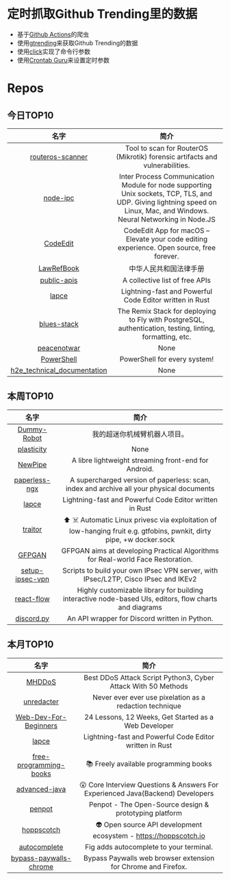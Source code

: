 # 定时抓取Github Trending里的数据
* 基于[Github Actions](https://docs.github.com/en/actions)的爬虫
* 使用[gtrending](https://github.com/hedythedev/gtrending)来获取Github Trending的数据
* 使用[click](https://github.com/pallets/click)实现了命令行参数
* 使用[Crontab Guru](https://crontab.guru/)来设置定时参数

# Repos
## 今日TOP10 
<!-- START OF DAILY_TOP10_REPOS -->
| 名字 | 简介 |
| :----: | :----: |
| [routeros-scanner](https://github.com/microsoft/routeros-scanner) | Tool to scan for RouterOS (Mikrotik) forensic artifacts and vulnerabilities. |
| [node-ipc](https://github.com/RIAEvangelist/node-ipc) | Inter Process Communication Module for node supporting Unix sockets, TCP, TLS, and UDP. Giving lightning speed on Linux, Mac, and Windows. Neural Networking in Node.JS |
| [CodeEdit](https://github.com/CodeEditApp/CodeEdit) | CodeEdit App for macOS – Elevate your code editing experience. Open source, free forever. |
| [LawRefBook](https://github.com/RanKKI/LawRefBook) | 中华人民共和国法律手册 |
| [public-apis](https://github.com/public-apis/public-apis) | A collective list of free APIs |
| [lapce](https://github.com/lapce/lapce) | Lightning-fast and Powerful Code Editor written in Rust |
| [blues-stack](https://github.com/remix-run/blues-stack) | The Remix Stack for deploying to Fly with PostgreSQL, authentication, testing, linting, formatting, etc. |
| [peacenotwar](https://github.com/RIAEvangelist/peacenotwar) | None |
| [PowerShell](https://github.com/PowerShell/PowerShell) | PowerShell for every system! |
| [h2e_technical_documentation](https://github.com/google/h2e_technical_documentation) | None |
<!-- END OF DAILY_TOP10_REPOS -->

## 本周TOP10
<!-- START OF WEEKLY_TOP10_REPOS -->
| 名字 | 简介 |
| :----: | :----: |
| [Dummy-Robot](https://github.com/peng-zhihui/Dummy-Robot) | 我的超迷你机械臂机器人项目。 |
| [plasticity](https://github.com/nkallen/plasticity) | None |
| [NewPipe](https://github.com/TeamNewPipe/NewPipe) | A libre lightweight streaming front-end for Android. |
| [paperless-ngx](https://github.com/paperless-ngx/paperless-ngx) | A supercharged version of paperless: scan, index and archive all your physical documents |
| [lapce](https://github.com/lapce/lapce) | Lightning-fast and Powerful Code Editor written in Rust |
| [traitor](https://github.com/liamg/traitor) | ⬆️ ☠️ Automatic Linux privesc via exploitation of low-hanging fruit e.g. gtfobins, pwnkit, dirty pipe, +w docker.sock |
| [GFPGAN](https://github.com/TencentARC/GFPGAN) | GFPGAN aims at developing Practical Algorithms for Real-world Face Restoration. |
| [setup-ipsec-vpn](https://github.com/hwdsl2/setup-ipsec-vpn) | Scripts to build your own IPsec VPN server, with IPsec/L2TP, Cisco IPsec and IKEv2 |
| [react-flow](https://github.com/wbkd/react-flow) | Highly customizable library for building interactive node-based UIs, editors, flow charts and diagrams |
| [discord.py](https://github.com/Rapptz/discord.py) | An API wrapper for Discord written in Python. |
<!-- END OF WEEKLY_TOP10_REPOS -->

## 本月TOP10
<!-- START OF MONTHLY_TOP10_REPOS -->
| 名字 | 简介 |
| :----: | :----: |
| [MHDDoS](https://github.com/MHProDev/MHDDoS) | Best DDoS Attack Script Python3, Cyber Attack With 50 Methods |
| [unredacter](https://github.com/BishopFox/unredacter) | Never ever ever use pixelation as a redaction technique |
| [Web-Dev-For-Beginners](https://github.com/microsoft/Web-Dev-For-Beginners) | 24 Lessons, 12 Weeks, Get Started as a Web Developer |
| [lapce](https://github.com/lapce/lapce) | Lightning-fast and Powerful Code Editor written in Rust |
| [free-programming-books](https://github.com/EbookFoundation/free-programming-books) | 📚 Freely available programming books |
| [advanced-java](https://github.com/doocs/advanced-java) | 😮 Core Interview Questions & Answers For Experienced Java(Backend) Developers | 互联网 Java 工程师进阶知识完全扫盲：涵盖高并发、分布式、高可用、微服务、海量数据处理等领域知识 |
| [penpot](https://github.com/penpot/penpot) | Penpot - The Open-Source design & prototyping platform |
| [hoppscotch](https://github.com/hoppscotch/hoppscotch) | 👽 Open source API development ecosystem - https://hoppscotch.io |
| [autocomplete](https://github.com/withfig/autocomplete) | Fig adds autocomplete to your terminal. |
| [bypass-paywalls-chrome](https://github.com/iamadamdev/bypass-paywalls-chrome) | Bypass Paywalls web browser extension for Chrome and Firefox. |
<!-- END OF MONTHLY_TOP10_REPOS -->
